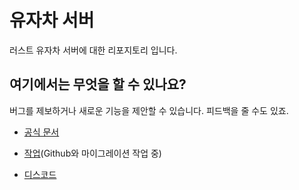 # 유자차 서버
러스트 유자차 서버에 대한 리포지토리 입니다.

## 여기에서는 무엇을 할 수 있나요?
버그를 제보하거나 새로운 기능을 제안할 수 있습니다. 피드백을 줄 수도 있죠.

* [공식 문서](https://everee.gitbook.io/yujachaserver)

* [작업](https://everee.notion.site/85edcce4d44c45fbba28e93883bff801)(Github와 마이그레이션 작업 중)

* [디스코드](https://discord.gg/gQRXVp6z8Y)
